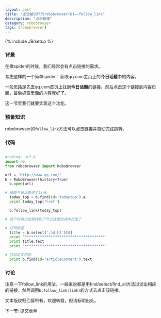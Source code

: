 ```yaml
---
layout: post
title: "还没被玩坏的robobrowser(6)——follow_link"
description: "点击链接"
category: robobrowser
tags: [robobrowser]
---
```

{% include JB/setup %}

### 背景  

在做spider的时候，我们经常会有点击链接的需求。

考虑这样的一个简单spider：获取qq.com主页上的**今日话题**中的内容。

一般思路是先去qq.com首页上找到**今日话题**的链接，然后点击这个链接到内容页面，最后抓取里面的内容就好了。

这一节里我们就要实现这个功能。

### 预备知识

robobrowser的```follow_link```方法可以点击链接并自动完成跳转。

### 代码

``` python

#coding: utf-8
import re
from robobrowser import RoboBrowser

url = 'http://www.qq.com/'
b = RoboBrowser(history=True)
  b.open(url)

# 获取今日话题这个link
  today_top = b.find(id='todaytop').a  
  print today_top['href']

  b.follow_link(today_top)

# 这个时候已经跳转到了今日话题的具体页面了

# 打印标题
  title = b.select('.hd h1')[0]
  print '*************************************'
  print title.text
  print '*************************************'

# 打印正文内容
  print b.find(id='articleContent').text

```
### 讨论

注意一下follow_link的用法。一般来说都是用find/select/find_all方法过滤出相应的链接，然后调用```b.follow_link(link)```的方式去点击该链接。

文本版权归乙醇所有，欢迎转载，但请标明出处。

下一节: 提交表单
